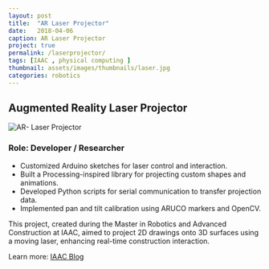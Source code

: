 ```yaml
---
layout: post
title:  "AR Laser Projector"
date:   2018-04-06
caption: AR Laser Projector
project: true
permalink: /laserprojector/
tags: [IAAC , physical computing ]
thumbnail: assets/images/thumbnails/laser.jpg
categories: robotics
---
```


## Augmented Reality Laser Projector

![AR- Laser Projector](/assets/images/laserprojector.jpg)

### Role: Developer / Researcher

- Customized Arduino sketches for laser control and interaction.
- Built a Processing-inspired library for projecting custom shapes and animations.
- Developed Python scripts for serial communication to transfer projection data.
- Implemented pan and tilt calibration using ARUCO markers and OpenCV.

This project, created during the Master in Robotics and Advanced Construction at IAAC, aimed to project 2D drawings onto 3D surfaces using a moving laser, enhancing real-time construction interaction.

Learn more: [IAAC Blog](http://www.iaacblog.com/programs/ar-laser-projector/)

